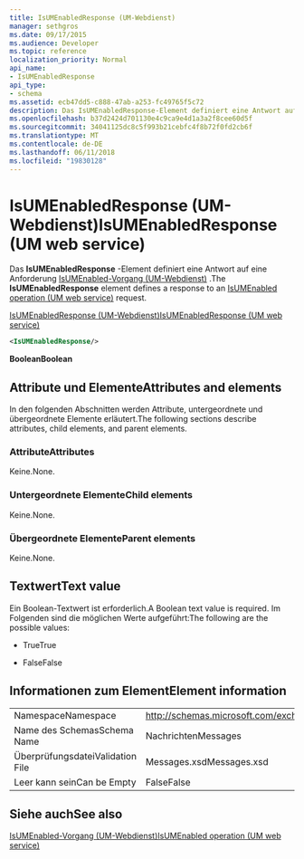 ```yaml
---
title: IsUMEnabledResponse (UM-Webdienst)
manager: sethgros
ms.date: 09/17/2015
ms.audience: Developer
ms.topic: reference
localization_priority: Normal
api_name:
- IsUMEnabledResponse
api_type:
- schema
ms.assetid: ecb47dd5-c888-47ab-a253-fc49765f5c72
description: Das IsUMEnabledResponse-Element definiert eine Antwort auf eine Anforderung IsUMEnabled-Operation (UM-Webdienst).
ms.openlocfilehash: b37d2424d701130e4c9ca9e4d1a3a2f8cee60d5f
ms.sourcegitcommit: 34041125dc8c5f993b21cebfc4f8b72f0fd2cb6f
ms.translationtype: MT
ms.contentlocale: de-DE
ms.lasthandoff: 06/11/2018
ms.locfileid: "19830128"
---
```

# <a name="isumenabledresponse-um-web-service"></a><span data-ttu-id="24f8c-103">IsUMEnabledResponse (UM-Webdienst)</span><span class="sxs-lookup"><span data-stu-id="24f8c-103">IsUMEnabledResponse (UM web service)</span></span>

<span data-ttu-id="24f8c-104">Das **IsUMEnabledResponse** -Element definiert eine Antwort auf eine Anforderung [IsUMEnabled-Vorgang (UM-Webdienst)](isumenabled-operation-um-web-service.md) .</span><span class="sxs-lookup"><span data-stu-id="24f8c-104">The **IsUMEnabledResponse** element defines a response to an [IsUMEnabled operation (UM web service)](isumenabled-operation-um-web-service.md) request.</span></span> 
  
[<span data-ttu-id="24f8c-105">IsUMEnabledResponse (UM-Webdienst)</span><span class="sxs-lookup"><span data-stu-id="24f8c-105">IsUMEnabledResponse (UM web service)</span></span>](isumenabledresponse-um-web-service.md)
  
```xml
<IsUMEnabledResponse/>
```

 <span data-ttu-id="24f8c-106">**Boolean**</span><span class="sxs-lookup"><span data-stu-id="24f8c-106">**Boolean**</span></span>
## <a name="attributes-and-elements"></a><span data-ttu-id="24f8c-107">Attribute und Elemente</span><span class="sxs-lookup"><span data-stu-id="24f8c-107">Attributes and elements</span></span>

<span data-ttu-id="24f8c-108">In den folgenden Abschnitten werden Attribute, untergeordnete und übergeordnete Elemente erläutert.</span><span class="sxs-lookup"><span data-stu-id="24f8c-108">The following sections describe attributes, child elements, and parent elements.</span></span>
  
### <a name="attributes"></a><span data-ttu-id="24f8c-109">Attribute</span><span class="sxs-lookup"><span data-stu-id="24f8c-109">Attributes</span></span>

<span data-ttu-id="24f8c-110">Keine.</span><span class="sxs-lookup"><span data-stu-id="24f8c-110">None.</span></span>
  
### <a name="child-elements"></a><span data-ttu-id="24f8c-111">Untergeordnete Elemente</span><span class="sxs-lookup"><span data-stu-id="24f8c-111">Child elements</span></span>

<span data-ttu-id="24f8c-112">Keine.</span><span class="sxs-lookup"><span data-stu-id="24f8c-112">None.</span></span>
  
### <a name="parent-elements"></a><span data-ttu-id="24f8c-113">Übergeordnete Elemente</span><span class="sxs-lookup"><span data-stu-id="24f8c-113">Parent elements</span></span>

<span data-ttu-id="24f8c-114">Keine.</span><span class="sxs-lookup"><span data-stu-id="24f8c-114">None.</span></span>
  
## <a name="text-value"></a><span data-ttu-id="24f8c-115">Textwert</span><span class="sxs-lookup"><span data-stu-id="24f8c-115">Text value</span></span>

<span data-ttu-id="24f8c-116">Ein Boolean-Textwert ist erforderlich.</span><span class="sxs-lookup"><span data-stu-id="24f8c-116">A Boolean text value is required.</span></span> <span data-ttu-id="24f8c-117">Im Folgenden sind die möglichen Werte aufgeführt:</span><span class="sxs-lookup"><span data-stu-id="24f8c-117">The following are the possible values:</span></span>
  
- <span data-ttu-id="24f8c-118">True</span><span class="sxs-lookup"><span data-stu-id="24f8c-118">True</span></span>
    
- <span data-ttu-id="24f8c-119">False</span><span class="sxs-lookup"><span data-stu-id="24f8c-119">False</span></span>
    
## <a name="element-information"></a><span data-ttu-id="24f8c-120">Informationen zum Element</span><span class="sxs-lookup"><span data-stu-id="24f8c-120">Element information</span></span>

|||
|:-----|:-----|
|<span data-ttu-id="24f8c-121">Namespace</span><span class="sxs-lookup"><span data-stu-id="24f8c-121">Namespace</span></span>  <br/> |http://schemas.microsoft.com/exchange/services/2006/messages  <br/> |
|<span data-ttu-id="24f8c-122">Name des Schemas</span><span class="sxs-lookup"><span data-stu-id="24f8c-122">Schema Name</span></span>  <br/> |<span data-ttu-id="24f8c-123">Nachrichten</span><span class="sxs-lookup"><span data-stu-id="24f8c-123">Messages</span></span>  <br/> |
|<span data-ttu-id="24f8c-124">Überprüfungsdatei</span><span class="sxs-lookup"><span data-stu-id="24f8c-124">Validation File</span></span>  <br/> |<span data-ttu-id="24f8c-125">Messages.xsd</span><span class="sxs-lookup"><span data-stu-id="24f8c-125">Messages.xsd</span></span>  <br/> |
|<span data-ttu-id="24f8c-126">Leer kann sein</span><span class="sxs-lookup"><span data-stu-id="24f8c-126">Can be Empty</span></span>  <br/> |<span data-ttu-id="24f8c-127">False</span><span class="sxs-lookup"><span data-stu-id="24f8c-127">False</span></span>  <br/> |
   
## <a name="see-also"></a><span data-ttu-id="24f8c-128">Siehe auch</span><span class="sxs-lookup"><span data-stu-id="24f8c-128">See also</span></span>



[<span data-ttu-id="24f8c-129">IsUMEnabled-Vorgang (UM-Webdienst)</span><span class="sxs-lookup"><span data-stu-id="24f8c-129">IsUMEnabled operation (UM web service)</span></span>](isumenabled-operation-um-web-service.md)

